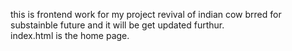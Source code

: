 this is frontend work for my project revival of indian cow brred for substainble future and it will be get updated furthur.  </br> index.html is the home page.
